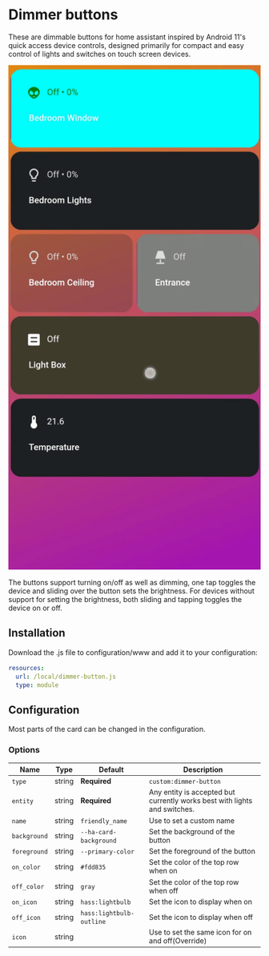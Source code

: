 # Dimmer buttons
These are dimmable buttons for home assistant inspired by Android 11's quick access device controls, designed primarily for compact and easy control of lights and switches on touch screen devices.

![](ezgif-6-55f26efb9269.gif)

The buttons support turning on/off as well as dimming, one tap toggles the device and sliding over the button sets the brightness. For devices without support for setting the brightness, both sliding and tapping toggles the device on or off.

## Installation

Download the .js file to configuration/www and add it to your configuration:

```yaml
resources:
  url: /local/dimmer-button.js
  type: module
```
## Configuration

Most parts of the card can be changed in the configuration.

### Options

| Name       | Type   | Default                    | Description                                                               |
|------------|--------|----------------------------|---------------------------------------------------------------------------|
| `type`       | string | **Required**             | `custom:dimmer-button`                                                    |
| `entity`     | string | **Required**             | Any entity is accepted but currently works best with lights and switches. |
| `name`       | string | `friendly_name`          | Use to set a custom name                                                  |
| `background` | string | `--ha-card-background`   | Set the background of the button                                          |
| `foreground` | string | `--primary-color`        | Set the foreground of the button                                          |
| `on_color`   | string | `#fdd835`                | Set the color of the top row when on                                      |
| `off_color`  | string | `gray`                   | Set the color of the top row when off                                     |
| `on_icon`    | string | `hass:lightbulb`         | Set the icon to display when on                                           |
| `off_icon`   | string | `hass:lightbulb-outline` | Set the icon to display when off                                          |
| `icon`       | string |                          | Use to set the same icon for on and off(Override)                         |
